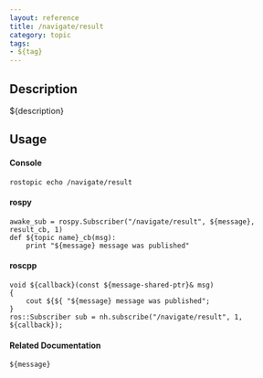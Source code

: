 ```yaml
---
layout: reference
title: /navigate/result
category: topic
tags: 
- ${tag}
---
```


## Description
${description}

## Usage
#### Console
```
rostopic echo /navigate/result
```

#### rospy
```
awake_sub = rospy.Subscriber("/navigate/result", ${message}, result_cb, 1)
def ${topic name}_cb(msg):
    print "${message} message was published"
```

#### roscpp
```
void ${callback}(const ${message-shared-ptr}& msg)
{
    cout ${${ "${message} message was published";
}
ros::Subscriber sub = nh.subscribe("/navigate/result", 1, ${callback});
```

#### Related Documentation
``${message}``  